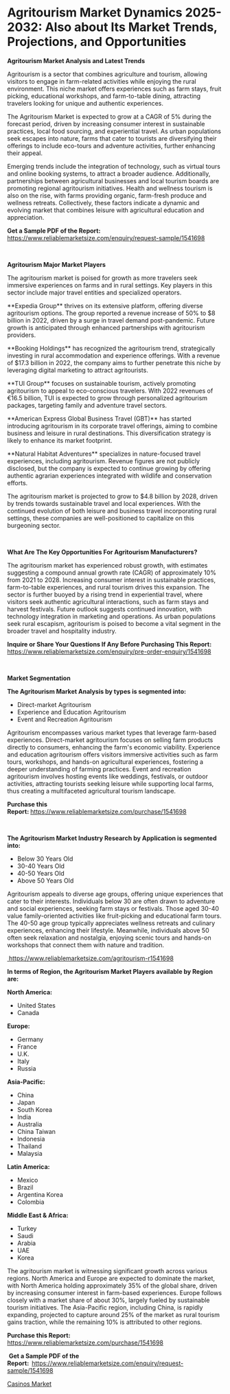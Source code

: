 <p><h1>Agritourism Market Dynamics 2025-2032: Also about Its Market Trends, Projections, and Opportunities</h1></p><p><strong>Agritourism Market Analysis and Latest Trends</strong></p>
<p><p>Agritourism is a sector that combines agriculture and tourism, allowing visitors to engage in farm-related activities while enjoying the rural environment. This niche market offers experiences such as farm stays, fruit picking, educational workshops, and farm-to-table dining, attracting travelers looking for unique and authentic experiences. </p><p>The Agritourism Market is expected to grow at a CAGR of 5% during the forecast period, driven by increasing consumer interest in sustainable practices, local food sourcing, and experiential travel. As urban populations seek escapes into nature, farms that cater to tourists are diversifying their offerings to include eco-tours and adventure activities, further enhancing their appeal. </p><p>Emerging trends include the integration of technology, such as virtual tours and online booking systems, to attract a broader audience. Additionally, partnerships between agricultural businesses and local tourism boards are promoting regional agritourism initiatives. Health and wellness tourism is also on the rise, with farms providing organic, farm-fresh produce and wellness retreats. Collectively, these factors indicate a dynamic and evolving market that combines leisure with agricultural education and appreciation.</p></p>
<p><strong>Get a Sample PDF of the Report:&nbsp;</strong> <a href="https://www.reliablemarketsize.com/enquiry/request-sample/1541698?utm_campaign=2932&utm_medium=2&utm_source=Github&utm_content=ia&utm_term=06032025&utm_id=agritourism">https://www.reliablemarketsize.com/enquiry/request-sample/1541698</a></p>
<p>&nbsp;</p>
<p><strong>Agritourism Major Market Players</strong></p>
<p><p>The agritourism market is poised for growth as more travelers seek immersive experiences on farms and in rural settings. Key players in this sector include major travel entities and specialized operators.</p><p>**Expedia Group** thrives on its extensive platform, offering diverse agritourism options. The group reported a revenue increase of 50% to $8 billion in 2022, driven by a surge in travel demand post-pandemic. Future growth is anticipated through enhanced partnerships with agritourism providers.</p><p>**Booking Holdings** has recognized the agritourism trend, strategically investing in rural accommodation and experience offerings. With a revenue of $17.3 billion in 2022, the company aims to further penetrate this niche by leveraging digital marketing to attract agritourists.</p><p>**TUI Group** focuses on sustainable tourism, actively promoting agritourism to appeal to eco-conscious travelers. With 2022 revenues of €16.5 billion, TUI is expected to grow through personalized agritourism packages, targeting family and adventure travel sectors.</p><p>**American Express Global Business Travel (GBT)** has started introducing agritourism in its corporate travel offerings, aiming to combine business and leisure in rural destinations. This diversification strategy is likely to enhance its market footprint.</p><p>**Natural Habitat Adventures** specializes in nature-focused travel experiences, including agritourism. Revenue figures are not publicly disclosed, but the company is expected to continue growing by offering authentic agrarian experiences integrated with wildlife and conservation efforts.</p><p>The agritourism market is projected to grow to $4.8 billion by 2028, driven by trends towards sustainable travel and local experiences. With the continued evolution of both leisure and business travel incorporating rural settings, these companies are well-positioned to capitalize on this burgeoning sector.</p></p>
<p>&nbsp;</p>
<p><strong>What Are The Key Opportunities For Agritourism Manufacturers?</strong></p>
<p><p>The agritourism market has experienced robust growth, with estimates suggesting a compound annual growth rate (CAGR) of approximately 10% from 2021 to 2028. Increasing consumer interest in sustainable practices, farm-to-table experiences, and rural tourism drives this expansion. The sector is further buoyed by a rising trend in experiential travel, where visitors seek authentic agricultural interactions, such as farm stays and harvest festivals. Future outlook suggests continued innovation, with technology integration in marketing and operations. As urban populations seek rural escapism, agritourism is poised to become a vital segment in the broader travel and hospitality industry.</p></p>
<p><strong>Inquire or Share Your Questions If Any Before Purchasing This Report:</strong> <a href="https://www.reliablemarketsize.com/enquiry/pre-order-enquiry/1541698?utm_campaign=2932&utm_medium=2&utm_source=Github&utm_content=ia&utm_term=06032025&utm_id=agritourism">https://www.reliablemarketsize.com/enquiry/pre-order-enquiry/1541698</a></p>
<p>&nbsp;</p>
<p><strong>Market Segmentation</strong></p>
<p><strong>The Agritourism Market Analysis by types is segmented into:</strong></p>
<p><ul><li>Direct-market Agritourism</li><li>Experience and Education Agritourism</li><li>Event and Recreation Agritourism</li></ul></p>
<p><p>Agritourism encompasses various market types that leverage farm-based experiences. Direct-market agritourism focuses on selling farm products directly to consumers, enhancing the farm's economic viability. Experience and education agritourism offers visitors immersive activities such as farm tours, workshops, and hands-on agricultural experiences, fostering a deeper understanding of farming practices. Event and recreation agritourism involves hosting events like weddings, festivals, or outdoor activities, attracting tourists seeking leisure while supporting local farms, thus creating a multifaceted agricultural tourism landscape.</p></p>
<p><strong>Purchase this Report:&nbsp;</strong><a href="https://www.reliablemarketsize.com/purchase/1541698?utm_campaign=2932&utm_medium=2&utm_source=Github&utm_content=ia&utm_term=06032025&utm_id=agritourism">https://www.reliablemarketsize.com/purchase/1541698</a></p>
<p>&nbsp;</p>
<p><strong>The Agritourism Market Industry Research by Application is segmented into:</strong></p>
<p><ul><li>Below 30 Years Old</li><li>30-40 Years Old</li><li>40-50 Years Old</li><li>Above 50 Years Old</li></ul></p>
<p><p>Agritourism appeals to diverse age groups, offering unique experiences that cater to their interests. Individuals below 30 are often drawn to adventure and social experiences, seeking farm stays or festivals. Those aged 30-40 value family-oriented activities like fruit-picking and educational farm tours. The 40-50 age group typically appreciates wellness retreats and culinary experiences, enhancing their lifestyle. Meanwhile, individuals above 50 often seek relaxation and nostalgia, enjoying scenic tours and hands-on workshops that connect them with nature and tradition.</p></p>
<p><a href="https://www.reliablemarketsize.com/agritourism-r1541698?utm_campaign=2932&utm_medium=2&utm_source=Github&utm_content=ia&utm_term=06032025&utm_id=agritourism">&nbsp;https://www.reliablemarketsize.com/agritourism-r1541698</a></p>
<p><strong>In terms of Region, the Agritourism Market Players available by Region are:</strong></p>
<p>
    <p> <strong> North America: </strong>
        <ul>
            <li>United States</li>
            <li>Canada</li>
        </ul>
        </p> 
    <p> <strong> Europe: </strong>
        <ul>
            <li>Germany</li>
            <li>France</li>
            <li>U.K.</li>
            <li>Italy</li>
            <li>Russia</li>
        </ul>
        </p> 
    <p> <strong> Asia-Pacific: </strong>
        <ul>
            <li>China</li>
            <li>Japan</li>
            <li>South Korea</li>
            <li>India</li>
            <li>Australia</li>
            <li>China Taiwan</li>
            <li>Indonesia</li>
            <li>Thailand</li>
            <li>Malaysia</li>
        </ul>
        </p> 
    <p> <strong> Latin America: </strong>
        <ul>
            <li>Mexico</li>
            <li>Brazil</li>
            <li>Argentina Korea</li>
            <li>Colombia</li>
        </ul>
        </p> 
    <p> <strong> Middle East & Africa: </strong>
        <ul>
            <li>Turkey</li>
            <li>Saudi</li>
            <li>Arabia</li>
            <li>UAE</li>
            <li>Korea</li>
        </ul>
    </p>
    </p>
<p><p>The agritourism market is witnessing significant growth across various regions. North America and Europe are expected to dominate the market, with North America holding approximately 35% of the global share, driven by increasing consumer interest in farm-based experiences. Europe follows closely with a market share of about 30%, largely fueled by sustainable tourism initiatives. The Asia-Pacific region, including China, is rapidly expanding, projected to capture around 25% of the market as rural tourism gains traction, while the remaining 10% is attributed to other regions.</p></p>
<p><strong>Purchase this Report: </strong><a href="https://www.reliablemarketsize.com/purchase/1541698?utm_campaign=2932&utm_medium=2&utm_source=Github&utm_content=ia&utm_term=06032025&utm_id=agritourism">https://www.reliablemarketsize.com/purchase/1541698</a></p>
<p>&nbsp;<strong>Get a Sample PDF of the Report:&nbsp;&nbsp;</strong><a href="https://www.reliablemarketsize.com/enquiry/request-sample/1541698?utm_campaign=2932&utm_medium=2&utm_source=Github&utm_content=ia&utm_term=06032025&utm_id=agritourism">https://www.reliablemarketsize.com/enquiry/request-sample/1541698</a></p>
<p><strong></strong></p>
<p><p><a href="https://github.com/abuugjetaj/Market-Research-Report-List-1/blob/main/casinos-market.md?utm_campaign=2932&utm_medium=2&utm_source=Github&utm_content=ia&utm_term=06032025&utm_id=agritourism">Casinos Market</a></p></p>